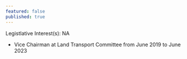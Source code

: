 ```yaml
---
featured: false
published: true
---
```

Legistlative Interest(s): NA

* Vice Chairman at Land Transport Committee from June 2019 to June 2023
